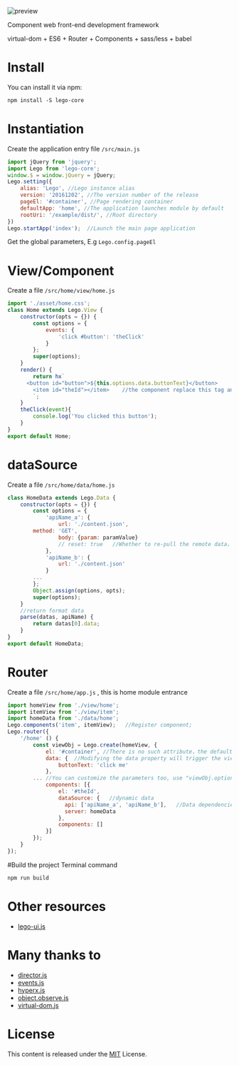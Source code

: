 ![preview](https://github.com/jlego/legojs/blob/master/lego-logo.png)

Component web front-end development framework

virtual-dom + ES6 + Router + Components + sass/less + babel


# Install
You can install it via npm:

```html
npm install -S lego-core
```

# Instantiation
Create the application entry file `/src/main.js`
```javascript
import jQuery from 'jquery';
import Lego from 'lego-core';
window.$ = window.jQuery = jQuery;
Lego.setting({
    alias: 'Lego', //Lego instance alias
    version: '20161202', //The version number of the release
    pageEl: '#container', //Page rendering container
    defaultApp: 'home', //The application launches module by default
    rootUri: '/example/dist/', //Root directory
})
Lego.startApp('index');  //Launch the main page application
```
Get the global parameters, E.g `Lego.config.pageEl`

# View/Component
Create a file `/src/home/view/home.js` 
```javascript
import './asset/home.css';
class Home extends Lego.View {
    constructor(opts = {}) {
        const options = {
            events: {
                'click #button': 'theClick'
            }
        };
        super(options);
    }
    render() {
        return hx`
	  <button id="button">${this.options.data.buttonText}</button>
	    <item id="theId"></item>    //the component replace this tag and be rendered to here;
	    `;
    }
    theClick(event){
        console.log('You clicked this button');
    }
}
export default Home;
```
# dataSource
Create a file `/src/home/data/home.js` 
```javascript
class HomeData extends Lego.Data {
    constructor(opts = {}) {
        const options = {
            'apiName_a': {
                url: './content.json',
		method: 'GET',
                body: {param: paramValue}
                // reset: true   //Whether to re-pull the remote data， yes is 'true'
            },
            'apiName_b': {
                url: './content.json'
            }
	    ...
        };
        Object.assign(options, opts);
        super(options);
    }
    //return format data
    parse(datas, apiName) {
        return datas[0].data;
    }
}
export default HomeData;
```

# Router
Create a file `/src/home/app.js` , this is home module entrance
```javascript
import homeView from './view/home';
import itemView from './view/item';
import homeData from './data/home';
Lego.components('item', itemView);   //Register component;
Lego.router({
    '/home' () {
        const viewObj = Lego.create(homeView, {
        	el: '#container', //There is no such attribute，the default is Lego.config.pageEl
            data: {  //Modifying the data property will trigger the view update
            	buttonText: 'click me'
            },
	    ... //You can customize the parameters too, use "viewObj.options[attributeName]" get the attribute
            components: [{
            	el: '#theId',
	            dataSource: {   //dynamic data
		    	  api: ['apiName_a', 'apiName_b'],   //Data dependencies, cacheable
			      server: homeData
		        },
	            components: []
            }]
        });
    }
});
```
#Build the project
Terminal command
```html
npm run build
```

# Other resources
* [lego-ui.js](https://github.com/jlego/legojs-ui)

# Many thanks to
* [director.js](https://github.com/flatiron/director)
* [events.js](https://github.com/Gozala/events) 
* [hyperx.js](https://github.com/substack/hyperx) 
* [object.observe.js](https://github.com/MaxArt2501/object-observe) 
* [virtual-dom.js](https://github.com/Matt-Esch/virtual-dom) 

# License
This content is released under the [MIT](http://opensource.org/licenses/MIT) License.
